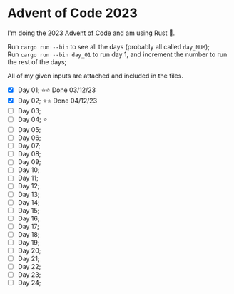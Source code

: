
# Advent of Code 2023

I'm doing the 2023 [Advent of Code](https://adventofcode.com/2023) and am using Rust 🦀.

Run `cargo run --bin` to see all the days (probably all called `day_NUM`);  
Run `cargo run --bin day_01` to run day 1, and increment the number to run the rest of the days;

All of my given inputs are attached and included in the files.

- [x] Day 01; ⭐⭐ Done 03/12/23
- [x] Day 02; ⭐⭐ Done 04/12/23
- [ ] Day 03;
- [ ] Day 04; ⭐
- [ ] Day 05;
- [ ] Day 06;
- [ ] Day 07;
- [ ] Day 08;
- [ ] Day 09;
- [ ] Day 10;
- [ ] Day 11;
- [ ] Day 12;
- [ ] Day 13;
- [ ] Day 14;
- [ ] Day 15;
- [ ] Day 16;
- [ ] Day 17; 
- [ ] Day 18;
- [ ] Day 19;
- [ ] Day 20;
- [ ] Day 21;
- [ ] Day 22;
- [ ] Day 23;
- [ ] Day 24;
